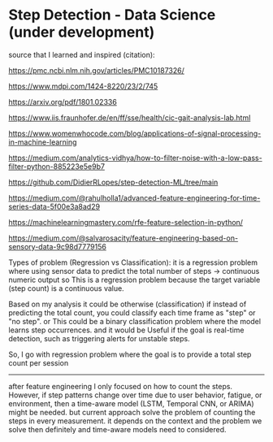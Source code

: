 # Step Detection - Data Science (under development)

source that I learned and inspired (citation):

https://pmc.ncbi.nlm.nih.gov/articles/PMC10187326/

https://www.mdpi.com/1424-8220/23/2/745

https://arxiv.org/pdf/1801.02336

https://www.iis.fraunhofer.de/en/ff/sse/health/cic-gait-analysis-lab.html

https://www.womenwhocode.com/blog/applications-of-signal-processing-in-machine-learning

https://medium.com/analytics-vidhya/how-to-filter-noise-with-a-low-pass-filter-python-885223e5e9b7

https://github.com/DidierRLopes/step-detection-ML/tree/main

https://medium.com/@rahulholla1/advanced-feature-engineering-for-time-series-data-5f00e3a8ad29

https://machinelearningmastery.com/rfe-feature-selection-in-python/

https://medium.com/@salvarosacity/feature-engineering-based-on-sensory-data-9c98d7779156

Types of problem (Regression vs Classification):
it is a regression problem where using sensor data to predict the total number of steps → continuous numeric output so This is a regression problem because the target variable (step count) is a continuous value.

Based on my analysis it could be otherwise (classification) if instead of predicting the total count, you could classify each time frame as "step" or "no step".
or This could be a binary classification problem where the model learns step occurrences.
and it would be Useful if the goal is real-time detection, such as triggering alerts for unstable steps.

So, I go with regression problem where the goal is to provide a total step count per session

---

after feature engineering I only focused on how to count the steps.
However, if step patterns change over time due to user behavior, fatigue, or environment, then a time-aware model (LSTM, Temporal CNN, or ARIMA) might be needed. but current approach solve the problem of counting the steps in every measurement. it depends on the context and the problem we solve then definitely and time-aware models need to considered.
